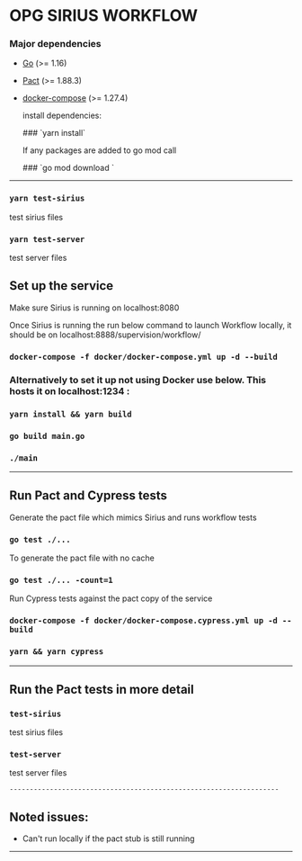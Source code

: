 <h1> OPG SIRIUS WORKFLOW </h1>

### Major dependencies

- [Go](https://golang.org/) (>= 1.16)
- [Pact](https://github.com/pact-foundation/pact-ruby-standalone) (>= 1.88.3)
- [docker-compose](https://docs.docker.com/compose/install/) (>= 1.27.4)

  <p> install dependencies: </p>
  ### `yarn install`
  <p> If any packages are added to go mod call </p>
  ### `go mod download `

-------------------------------------------------------------------
  ### `yarn test-sirius`
  <p> test sirius files </p>

   ### `yarn test-server`
  <p> test server files </p>

<h2> Set up the service </h2>
  <p> Make sure Sirius is running on localhost:8080 </p>
  <p> Once Sirius is running the run below command to launch Workflow locally, it should be on localhost:8888/supervision/workflow/ </p>
  
  ### `docker-compose -f docker/docker-compose.yml up -d --build `

  <h3> Alternatively to set it up not using Docker use below. This hosts it on localhost:1234 : </h3>
  
  ### `yarn install && yarn build `
  ### `go build main.go `
  ### `./main `

  -------------------------------------------------------------------

<h2> Run Pact and Cypress tests </h2>

<p> Generate the pact file which mimics Sirius and runs workflow tests</p>

 ### `go test ./...`
 
 <p> To generate the pact file with no cache </p>

 ### `go test ./... -count=1`
 
 <p> Run Cypress tests against the pact copy of the service </p>
 
 ### `docker-compose -f docker/docker-compose.cypress.yml up -d --build `
 
 ### `yarn && yarn cypress `
    
  -------------------------------------------------------------------
<h2> Run the Pact tests in more detail</h2>

  ### `test-sirius`
  <p> test sirius files </p>

  ### `test-server`
  <p> test server files </p>

    -------------------------------------------------------------------

  <h2> Noted issues: </h2>
  <ul>
  <li> Can't run locally if the pact stub is still running </li>
  </ul>

  -------------------------------------------------------------------


 
